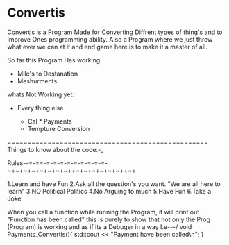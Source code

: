 # Convertis

Convertis is a Program Made for Converting Diffrent types of thing's and to Improve Ones programming ability.
Also a Program where we just throw what ever we can at it and end game here is to make it a master of all.

So far this Program Has working:
   - Mile's to Destanation
   - Meshurments
   
whats Not Working yet:
* Every thing else

     * Cal
      * Payments
    *  Tempture Conversion
   
==================================================
Things to know about the code:-_

Rules--=-==-=-=-=-=-=-=-=-=-=-~+~+~+~+~+~+~+~++~+~+~+~+~+~++~+

  1.Learn and have Fun
     2.Ask all the question's you want. "We are all here to learn"
   3.NO Political Politics 
         4.No Arguing to much
5.Have Fun
   6.Take a Joke

When you call a function while running the Program, it will print out "Function has been called" this is purely to show that not only the Prog (Program)
is working and as if its a Debuger in a way I.e---\/ 
                                                void Payments_Convertis(){
                                                std::cout << "Payment have been called\n";
                                                }




